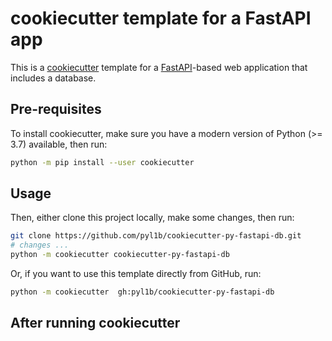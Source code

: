 # cookiecutter template for a FastAPI app

This is a [cookiecutter](https://github.com/cookiecutter/cookiecutter)
template for a [FastAPI](https://fastapi.tiangolo.com/)-based web application that includes a database.

## Pre-requisites

To install cookiecutter, make sure you have a modern version of Python (>= 3.7)
available, then run:

```bash
python -m pip install --user cookiecutter
```

## Usage

Then, either clone this project locally, make some changes, then run:

```bash
git clone https://github.com/pyl1b/cookiecutter-py-fastapi-db.git
# changes ...
python -m cookiecutter cookiecutter-py-fastapi-db
```

Or, if you want to use this template directly from GitHub, run:

```bash
python -m cookiecutter  gh:pyl1b/cookiecutter-py-fastapi-db
```

## After running cookiecutter

